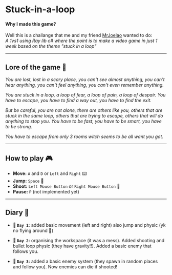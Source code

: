 # Stuck-in-a-loop
#### Why I made this game?
Well this is a challange that me and my friend [MrJoelao](https://github.com/MrJoelao) wanted to do:<br>
*A 1vs1 using Ray lib c# where the point is to make a video game in just 1 week based on the theme "stuck in a loop"*

---
## Lore of the game 👻
*You are lost, lost in a scary place, you can't see almost anything, you can't hear anything, you can't feel anything, you can't even remember anything.*

*You are stuck in a loop, a loop of fear, a loop of pain, a loop of despair. You have to escape, you have to find a way out, you have to find the exit.*

*But be careful, you are not alone, there are others like you, others that are stuck in the same loop, others that are trying to escape, others that will do anything to stop you. You have to be fast, you have to be smart, you have to be strong.*

*You have to escape from only 3 rooms witch seems to be all want you got.*

---

## How to play 🎮
- **Move:** `A` and `D` or `Left` and `Right` ⌨️
- **Jump:** `Space` 🚀
- **Shoot:** `Left Mouse Button` or `Right Mouse Button` 🔫
- **Pause:** `P` (not implemented yet)

---

## Diary 📕
- **📅 `Day 1`:** added basic movement (left and right) also jump and physic (yk no flying around 🪽)

- **📅 `Day 2`:** organising the workspace (it was a mess). Added shooting and bullet loop physic (they have gravity!!). Added a basic enemy that follows you.

- **📅 `Day 3`:** added a basic enemy system (they spawn in random places and follow you). Now enemies can die if shooted!